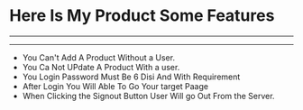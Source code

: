 # Here Is My Product Some Features
---
---
* You Can't Add A Product Without a User.
* You Ca Not UPdate A Product With a user.
* You Login Password Must Be 6 Disi And With Requirement
* After Login You Will Able To Go Your target Paage
* When Clicking the Signout Button User Will go Out From the Server.
